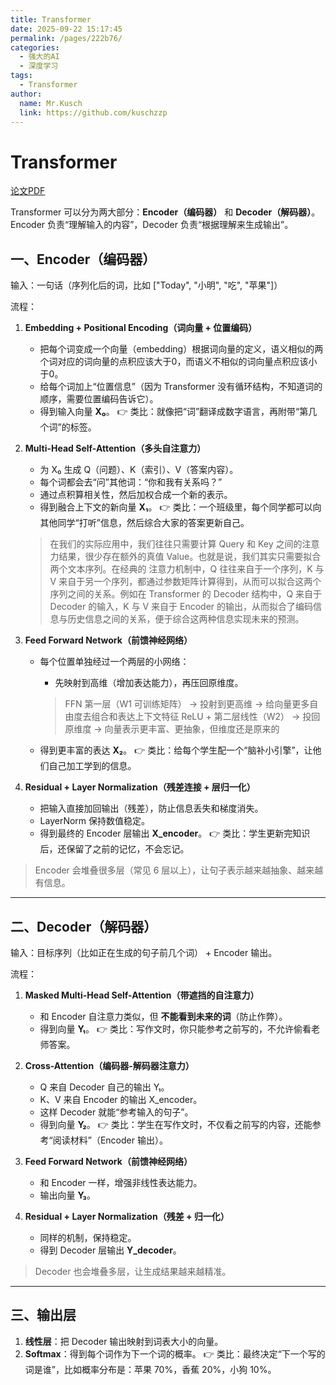 ```yaml
---
title: Transformer
date: 2025-09-22 15:17:45
permalink: /pages/222b76/
categories:
  - 强大的AI
  - 深度学习
tags:
  - Transformer
author: 
  name: Mr.Kusch
  link: https://github.com/kuschzzp
---
```


# Transformer

[论文PDF](https://arxiv.org/pdf/1706.03762v7)

Transformer 可以分为两大部分：**Encoder（编码器）** 和 **Decoder（解码器）**。
Encoder 负责“理解输入的内容”，Decoder 负责“根据理解来生成输出”。

## 一、Encoder（编码器）

输入：一句话（序列化后的词，比如 \["Today", "小明", "吃", "苹果"]）

流程：

1. **Embedding + Positional Encoding（词向量 + 位置编码）**

    * 把每个词变成一个向量（embedding）根据词向量的定义，语义相似的两个词对应的词向量的点积应该大于0，而语义不相似的词向量点积应该小于0。
    * 给每个词加上“位置信息”（因为 Transformer 没有循环结构，不知道词的顺序，需要位置编码告诉它）。
    * 得到输入向量 **X₀**。
      👉 类比：就像把“词”翻译成数字语言，再附带“第几个词”的标签。

2. **Multi-Head Self-Attention（多头自注意力）**

    * 为 X₀ 生成 Q（问题）、K（索引）、V（答案内容）。
    * 每个词都会去“问”其他词：“你和我有关系吗？”
    * 通过点积算相关性，然后加权合成一个新的表示。
    * 得到融合上下文的新向量 **X₁**。
      👉 类比：一个班级里，每个同学都可以向其他同学“打听”信息，然后综合大家的答案更新自己。
    > 在我们的实际应用中，我们往往只需要计算 Query 和 Key 之间的注意力结果，很少存在额外的真值 Value。也就是说，我们其实只需要拟合两个文本序列。在经典的 注意力机制中，Q 往往来自于一个序列，K 与 V 来自于另一个序列，都通过参数矩阵计算得到，从而可以拟合这两个序列之间的关系。例如在 Transformer 的 Decoder 结构中，Q 来自于 Decoder 的输入，K 与 V 来自于 Encoder 的输出，从而拟合了编码信息与历史信息之间的关系，便于综合这两种信息实现未来的预测。
   
3. **Feed Forward Network（前馈神经网络）**

    * 每个位置单独经过一个两层的小网络：

        * 先映射到高维（增加表达能力），再压回原维度。
        > FFN 第一层（W1 可训练矩阵） → 投射到更高维 → 给向量更多自由度去组合和表达上下文特征
        > ReLU + 第二层线性（W2） → 投回原维度 → 向量表示更丰富、更抽象，但维度还是原来的
    * 得到更丰富的表达 **X₂**。
      👉 类比：给每个学生配一个“脑补小引擎”，让他们自己加工学到的信息。

4. **Residual + Layer Normalization（残差连接 + 层归一化）**

    * 把输入直接加回输出（残差），防止信息丢失和梯度消失。
    * LayerNorm 保持数值稳定。
    * 得到最终的 Encoder 层输出 **X\_encoder**。
      👉 类比：学生更新完知识后，还保留了之前的记忆，不会忘记。

> Encoder 会堆叠很多层（常见 6 层以上），让句子表示越来越抽象、越来越有信息。

---

## 二、Decoder（解码器）

输入：目标序列（比如正在生成的句子前几个词） + Encoder 输出。

流程：

1. **Masked Multi-Head Self-Attention（带遮挡的自注意力）**

    * 和 Encoder 自注意力类似，但 **不能看到未来的词**（防止作弊）。
    * 得到向量 **Y₁**。
      👉 类比：写作文时，你只能参考之前写的，不允许偷看老师答案。

2. **Cross-Attention（编码器-解码器注意力）**

    * Q 来自 Decoder 自己的输出 Y₁。
    * K、V 来自 Encoder 的输出 X\_encoder。
    * 这样 Decoder 就能“参考输入的句子”。
    * 得到向量 **Y₂**。
      👉 类比：学生在写作文时，不仅看之前写的内容，还能参考“阅读材料”（Encoder 输出）。

3. **Feed Forward Network（前馈神经网络）**

    * 和 Encoder 一样，增强非线性表达能力。
    * 输出向量 **Y₃**。

4. **Residual + Layer Normalization（残差 + 归一化）**

    * 同样的机制，保持稳定。
    * 得到 Decoder 层输出 **Y\_decoder**。

> Decoder 也会堆叠多层，让生成结果越来越精准。

---

## 三、输出层

1. **线性层**：把 Decoder 输出映射到词表大小的向量。
2. **Softmax**：得到每个词作为下一个词的概率。
   👉 类比：最终决定“下一个写的词是谁”，比如概率分布是：苹果 70%，香蕉 20%，小狗 10%。